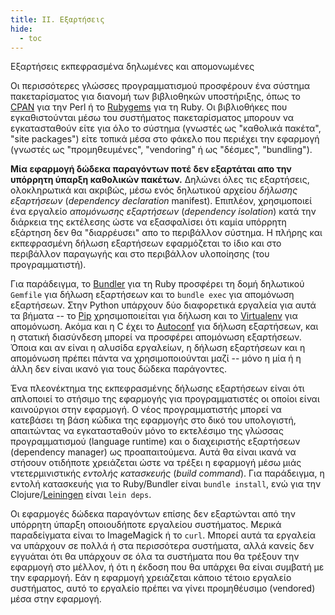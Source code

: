 ```yaml
---
title: II. Εξαρτήσεις
hide:
  - toc
---
```

Εξαρτήσεις εκπεφρασμένα δηλωμένες και απομονωμένες

Οι περισσότερες γλώσσες προγραμματισμού προσφέρουν ένα σύστημα πακεταρίσματος για διανομή των βιβλιοθηκών υποστήριξης, όπως το [CPAN](http://www.cpan.org/) για την Perl ή το [Rubygems](http://rubygems.org/) για τη Ruby.  Οι βιβλιοθήκες που εγκαθιστούνται μέσω του συστήματος πακεταρίσματος μπορουν να εγκατασταθούν είτε για όλο το σύστημα (γνωστές ως "καθολικά πακέτα", "site packages") είτε τοπικά μέσα στο φάκελο που περιέχει την εφαρμογή (γνωστές ως "προμηθευμένες", "vendoring" ή ως "δέσμες", "bundling").

**Μία εφαρμογή δώδεκα παραγόντων ποτέ δεν εξαρτάται απο την υπόρρητη ύπαρξη καθολικών πακέτων.**  Δηλώνει όλες τις εξαρτήσεις, ολοκληρωτικά και ακριβώς, μέσω ενός δηλωτικού αρχείου *δήλωσης εξαρτήσεων* (*dependency declaration* manifest).  Επιπλέον, χρησιμοποιεί ένα εργαλείο *απομόνωσης εξαρτήσεων* (*dependency isolation*) κατά την διάρκεια της εκτέλεσης ώστε να εξασφαλίσει ότι καμία υπόρρητη εξάρτηση δεν θα "διαρρέυσει" απο το περιβάλλον σύστημα.  Η πλήρης και εκπεφρασμένη δήλωση εξαρτήσεων εφαρμόζεται το ίδιο και στο περιβάλλον παραγωγής και στο περιβάλλον υλοποίησης (του προγραμματιστή).

Για παράδειγμα, το [Bundler](https://bundler.io/) για τη Ruby προσφέρει τη δομή δηλωτικού `Gemfile` για δήλωση εξαρτήσεων  και το `bundle exec` για απομόνωση εξαρτήσεων.  Στην Python υπάρχουν δύο διαφορετικά εργαλεία για αυτά τα βήματα -- το [Pip](http://www.pip-installer.org/en/latest/) χρησιμοποιείται για δήλωση και το [Virtualenv](http://www.virtualenv.org/en/latest/) για απομόνωση.  Ακόμα και η C έχει το [Autoconf](http://www.gnu.org/s/autoconf/) για δήλωση εξαρτήσεων, και η στατική διασύνδεση μπορεί να προσφέρει απομόνωση εξαρτήσεων.  Όποια και αν είναι η αλυσίδα εργαλείων, η δήλωση εξαρτήσεων και η απομόνωση πρέπει πάντα να χρησιμοποιούνται μαζί -- μόνο η μία ή η άλλη δεν είναι ικανό για τους δώδεκα παράγοντες.

Ένα πλεονέκτημα της εκπεφρασμένης δήλωσης εξαρτήσεων είναι ότι απλοποιεί το στήσιμο της εφαρμογής για προγραμματιστές οι οποίοι είναι καινούργιοι στην εφαρμογή.  Ο νέος προγραμματιστής μπορεί να κατεβάσει τη βάση κώδικα της εφαρμογής στο δικό  του υπολογιστή, απαιτώντας να εγκατασταθούν μόνο το εκτελέσιμο της γλώσσας προγραμματισμού (language runtime) και ο διαχειριστής εξαρτήσεων (dependency manager) ως προαπαιτούμενα.  Αυτά θα είναι ικανά να στήσουν οτιδήποτε χρειάζεται ώστε να τρέξει η εφαρμογή μέσω μιάς ντετερμινιστικής *εντολής κατασκευής* (*build command*).  Για παράδειγμα, η εντολή κατασκευής για το Ruby/Bundler είναι `bundle install`, ενώ για την Clojure/[Leiningen](https://github.com/technomancy/leiningen#readme) είναι `lein deps`.

Οι εφαρμογές δώδεκα παραγόντων επίσης δεν εξαρτώνται από την υπόρρητη ύπαρξη οποιουδήποτε εργαλείου συστήματος.  Μερικά παραδείγματα είναι το ImageMagick ή το `curl`.  Μπορεί αυτά τα εργαλεία να υπάρχουν σε πολλά ή στα περισσότερα συστήματα, αλλά κανείς δεν εγγυάται ότι θα υπάρχουν σε όλα τα συστήματα που θα τρέξουν την εφαρμογή στο μέλλον, ή ότι η έκδοση που θα υπάρχει θα είναι συμβατή με την εφαρμογή.  Εάν η εφαρμογή χρειάζεται κάποιο τέτοιο εργαλείο συστήματος, αυτό το εργαλείο πρέπει να γίνει προμηθέυσιμο (vendored) μέσα στην εφαρμογή.

